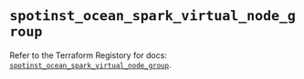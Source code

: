 # `spotinst_ocean_spark_virtual_node_group`

Refer to the Terraform Registory for docs: [`spotinst_ocean_spark_virtual_node_group`](https://www.terraform.io/docs/providers/spotinst/r/ocean_spark_virtual_node_group).
